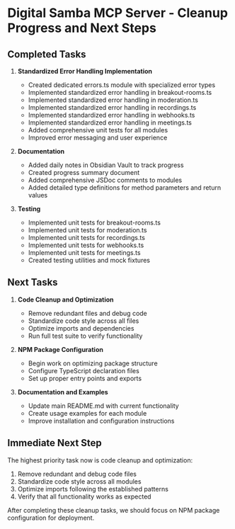 # Digital Samba MCP Server - Cleanup Progress and Next Steps

## Completed Tasks

1. **Standardized Error Handling Implementation**
   - Created dedicated errors.ts module with specialized error types
   - Implemented standardized error handling in breakout-rooms.ts
   - Implemented standardized error handling in moderation.ts
   - Implemented standardized error handling in recordings.ts
   - Implemented standardized error handling in webhooks.ts
   - Implemented standardized error handling in meetings.ts
   - Added comprehensive unit tests for all modules
   - Improved error messaging and user experience

2. **Documentation**
   - Added daily notes in Obsidian Vault to track progress
   - Created progress summary document
   - Added comprehensive JSDoc comments to modules
   - Added detailed type definitions for method parameters and return values

3. **Testing**
   - Implemented unit tests for breakout-rooms.ts
   - Implemented unit tests for moderation.ts
   - Implemented unit tests for recordings.ts
   - Implemented unit tests for webhooks.ts
   - Implemented unit tests for meetings.ts
   - Created testing utilities and mock fixtures

## Next Tasks

1. **Code Cleanup and Optimization**
   - Remove redundant files and debug code
   - Standardize code style across all files
   - Optimize imports and dependencies
   - Run full test suite to verify functionality

2. **NPM Package Configuration**
   - Begin work on optimizing package structure
   - Configure TypeScript declaration files
   - Set up proper entry points and exports

3. **Documentation and Examples**
   - Update main README.md with current functionality
   - Create usage examples for each module
   - Improve installation and configuration instructions

## Immediate Next Step

The highest priority task now is code cleanup and optimization:

1. Remove redundant and debug code files
2. Standardize code style across all modules
3. Optimize imports following the established patterns
4. Verify that all functionality works as expected

After completing these cleanup tasks, we should focus on NPM package configuration for deployment.
